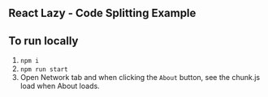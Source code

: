 ## React Lazy - Code Splitting Example

## To run locally
1. `npm i`
2. `npm run start`
3. Open Network tab and when clicking the `About` button, see the chunk.js load when About loads.